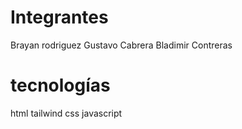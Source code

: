 # Integrantes
Brayan rodriguez
Gustavo Cabrera
Bladimir Contreras

# tecnologías
html tailwind css javascript
